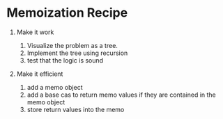 # Memoization Recipe

1. Make it work
   1. Visualize the problem as a tree.
   2. Implement the tree using recursion
   3. test that the logic is sound

2. Make it efficient
   1. add a memo object
   2. add a base cas to return memo values if they are contained in the memo object
   3. store return values into the memo

